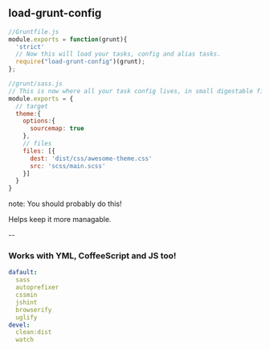 ##  load-grunt-config

```js
//Gruntfile.js
module.exports = function(grunt){
  'strict'
  // Now this will load your tasks, config and alias tasks.
  require("load-grunt-config")(grunt);
};
```
```js
//grunt/sass.js
// This is now where all your task config lives, in small digestable files.
module.exports = {
  // target
  theme:{
    options:{
      sourcemap: true
    },
    // files
    files: [{
      dest: 'dist/css/awesome-theme.css'
      src: 'scss/main.scss'
    }]
  }
}

```

note:
You should probably do this!

Helps keep it more managable.

--

### Works with YML, CoffeeScript and JS too!

```yml
dafault:
  sass
  autoprefixer
  cssmin
  jshint
  browserify
  uglify
devel:
  clean:dist
  watch
```
